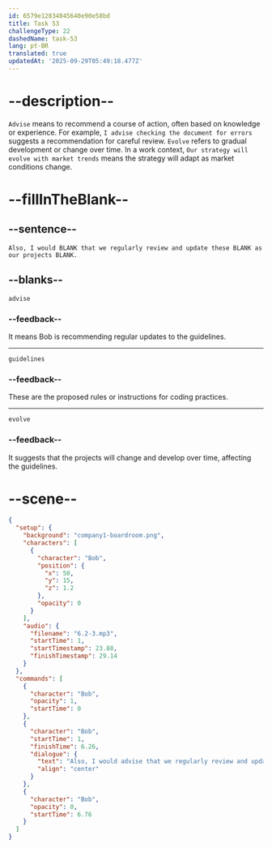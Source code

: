 ```yaml
---
id: 6579e12834045640e90e58bd
title: Task 53
challengeType: 22
dashedName: task-53
lang: pt-BR
translated: true
updatedAt: '2025-09-29T05:49:18.477Z'
---
```


<!-- (Audio) Bob: Also, I would advise that we regularly review and update these guidelines as our projects evolve. -->

# --description--

`Advise` means to recommend a course of action, often based on knowledge or experience. For example, `I advise checking the document for errors` suggests a recommendation for careful review. `Evolve` refers to gradual development or change over time. In a work context, `Our strategy will evolve with market trends` means the strategy will adapt as market conditions change.

# --fillInTheBlank--

## --sentence--

`Also, I would BLANK that we regularly review and update these BLANK as our projects BLANK.`

## --blanks--

`advise`

### --feedback--

It means Bob is recommending regular updates to the guidelines.

---

`guidelines`

### --feedback--

These are the proposed rules or instructions for coding practices.

---

`evolve`

### --feedback--

It suggests that the projects will change and develop over time, affecting the guidelines.

# --scene--

```json
{
  "setup": {
    "background": "company1-boardroom.png",
    "characters": [
      {
        "character": "Bob",
        "position": {
          "x": 50,
          "y": 15,
          "z": 1.2
        },
        "opacity": 0
      }
    ],
    "audio": {
      "filename": "6.2-3.mp3",
      "startTime": 1,
      "startTimestamp": 23.88,
      "finishTimestamp": 29.14
    }
  },
  "commands": [
    {
      "character": "Bob",
      "opacity": 1,
      "startTime": 0
    },
    {
      "character": "Bob",
      "startTime": 1,
      "finishTime": 6.26,
      "dialogue": {
        "text": "Also, I would advise that we regularly review and update these guidelines as our projects evolve.",
        "align": "center"
      }
    },
    {
      "character": "Bob",
      "opacity": 0,
      "startTime": 6.76
    }
  ]
}
```

